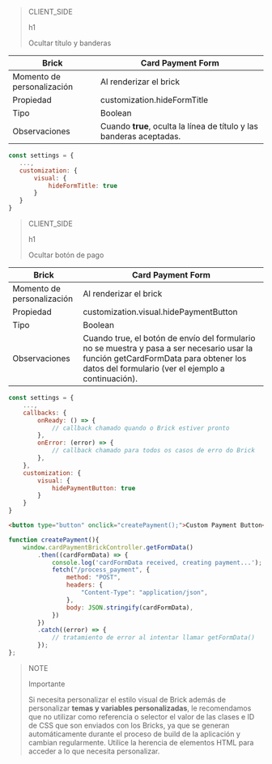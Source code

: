 > CLIENT_SIDE
>
> h1
>
> Ocultar título y banderas

| Brick  | Card Payment Form  |
| --- | --- |
| Momento de personalización  |  Al renderizar el brick  |
| Propiedad  | customization.hideFormTitle  |
| Tipo  | Boolean  |
| Observaciones  | Cuando **true**, oculta la línea de título y las banderas aceptadas.  |

```javascript
const settings = {
   ...,
   customization: {
       visual: {
           hideFormTitle: true
       }
   }
}
```

> CLIENT_SIDE
>
> h1
>
> Ocultar botón de pago

| Brick  | Card Payment Form  |
| --- | --- |
| Momento de personalización  |  Al renderizar el brick  |
| Propiedad  | customization.visual.hidePaymentButton  |
| Tipo  | Boolean  |
| Observaciones  | Cuando true, el botón de envío del formulario no se muestra y pasa a ser necesario usar la función getCardFormData para obtener los datos del formulario (ver el ejemplo a continuación).  |

```javascript
const settings = {
    ...,
    callbacks: {
        onReady: () => {
            // callback chamado quando o Brick estiver pronto
        },
        onError: (error) => { 
            // callback chamado para todos os casos de erro do Brick
        },
    },
    customization: {
        visual: {
            hidePaymentButton: true
        }
    }
}
```

```html
<button type="button" onclick="createPayment();">Custom Payment Button</button>
```

```javascript
function createPayment(){
    window.cardPaymentBrickController.getFormData()
        .then((cardFormData) => {
            console.log('cardFormData received, creating payment...');
            fetch("/process_payment", {
                method: "POST",
                headers: {
                    "Content-Type": "application/json",
                },
                body: JSON.stringify(cardFormData),
            })
        })
        .catch((error) => {
            // tratamiento de error al intentar llamar getFormData()
        });
};
```


> NOTE
>
> Importante
> 
> Si necesita personalizar el estilo visual de Brick además de personalizar **temas y variables personalizadas**, le recomendamos que no utilizar como referencia o selector el valor de las clases e ID de CSS que son enviados con los Bricks, ya que se generan automáticamente durante el proceso de build de la aplicación y cambian regularmente. Utilice la herencia de elementos HTML para acceder a lo que necesita personalizar.